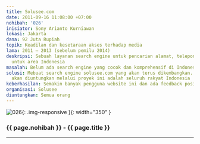 ```yaml
---
title: Solusee.com
date: 2011-09-16 11:08:00 +07:00
nohibah: '026'
inisiator: Sony Arianto Kurniawan
lokasi: Jakarta
dana: 92 Juta Rupiah
topik: Keadilan dan kesetaraan akses terhadap media
lama: 2011 – 2013 (sebelum pemilu 2014)
deskripsi: Sebuah layanan search engine untuk pencarian alamat, telepon, dan informasi
  untuk area Indonesia
masalah: Belum ada search engine yang cocok dan komprehensif di Indonesia
solusi: Mebuat search engine solusee.com yang akan terus dikembangkan. Pihak yang
  akan diuntungkan melalui proyek ini adalah seluruh rakyat Indonesia
keberhasilan: Semakin banyak pengguna website ini dan ada feedback positif yang masuk
organisasi: Solusee
diuntungkan: Semua orang
---
```


![026](/static/img/hibahcmb/026.png){: .img-responsive }{: width="350" }

### {{ page.nohibah }} - {{ page.title }}

---
